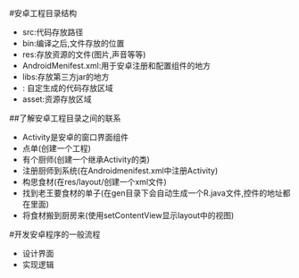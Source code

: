 #安卓工程目录结构
- src:代码存放路径
- bin:编译之后,文件存放的位置
- res:存放资源的文件(图片,声音等等)
- AndroidMenifest.xml:用于安卓注册和配置组件的地方
- libs:存放第三方jar的地方
- : 自定生成的代码存放区域
- asset:资源存放区域

##了解安卓工程目录之间的联系
- Activity是安卓的窗口界面组件
- 点单(创建一个工程)
- 有个厨师(创建一个继承Activity的类)
- 注册厨师到系统(在Androidmenifest.xml中注册Activity)
- 构思食材(在res/layout/创建一个xml文件)
- 找到老王要食材的单子(在gen目录下会自动生成一个R.java文件,控件的地址都在里面)
- 将食材搬到厨房来(使用setContentView显示layout中的视图)

#开发安卓程序的一般流程
- 设计界面
- 实现逻辑
